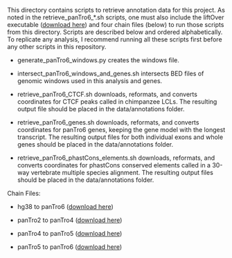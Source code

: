 This directory contains scripts to retrieve annotation data for this project. As noted in the retrieve_panTro6_\*.sh scripts, one must also include the liftOver executable ([download here](https://genome-store.ucsc.edu/)) and four chain files (below) to run those scripts from this directory. Scripts are described below and ordered alphabetically. To replicate any analysis, I recommend running all these scripts first before any other scripts in this repository.

- generate_panTro6_windows.py creates the windows file.

- intersect_panTro6_windows_and_genes.sh intersects BED files of genomic windows used in this analysis and genes.

- retrieve_panTro6_CTCF.sh downloads, reformats, and converts coordinates for CTCF peaks called in chimpanzee LCLs. The resulting output file should be placed in the data/annotations folder.

- retrieve_panTro6_genes.sh downloads, reformats, and converts coordinates for panTro6 genes, keeping the gene model with the longest transcript. The resulting output files for both individual exons and whole genes should be placed in the data/annotations folder.

- retrieve_panTro6_phastCons_elements.sh downloads, reformats, and converts coordinates for phastCons conserved elements called in a 30-way vertebrate multiple species alignment. The resulting output files should be placed in the data/annotations folder.

Chain Files:
- hg38 to panTro6 ([download here](https://hgdownload.soe.ucsc.edu/goldenPath/hg38/liftOver/))

- panTro2 to panTro4 ([download here](https://hgdownload.soe.ucsc.edu/goldenPath/panTro2/liftOver/))

- panTro4 to panTro5 ([download here](https://hgdownload.soe.ucsc.edu/goldenPath/panTro4/liftOver/))

- panTro5 to panTro6 ([download here](https://hgdownload.soe.ucsc.edu/goldenPath/panTro5/liftOver/))